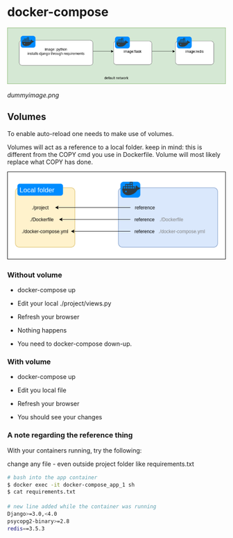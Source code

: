 # docker-compose

![Screenshot](docker.png)

<em>dummyimage.png</em>



## Volumes

To enable auto-reload one needs to make use of volumes.

Volumes will act as a reference to a local folder. keep in mind: this is different from the COPY cmd you use in Dockerfile. Volume will most likely replace what COPY has done.

![Screenshot](volume.png)

### Without volume

* docker-compose up

* Edit your local ./project/views.py

*  Refresh your browser

* Nothing happens

* You need to docker-compose down-up.

### With volume

* docker-compose up

* Edit you local file

* Refresh your browser

* You should see your changes


### A note regarding the reference thing

With your containers running, try the following:

change any file - even outside project folder like requirements.txt

```bash
# bash into the app container
$ docker exec -it docker-compose_app_1 sh
$ cat requirements.txt

# new line added while the container was running
Django>=3.0,<4.0
psycopg2-binary>=2.8
redis==3.5.3

```

